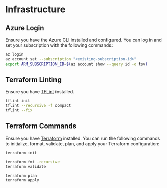 # Infrastructure

## Azure Login

Ensure you have the Azure CLI installed and configured. You can log in and set your subscription with the following
commands:

```sh
az login
az account set --subscription "<existing-subscription-id>"
export ARM_SUBSCRIPTION_ID=$(az account show --query id -o tsv)
```

## Terraform Linting

Ensure you have [TFLint](https://github.com/terraform-linters/tflint) installed.

```sh
tflint init
tflint --recursive -f compact
tflint --fix
```

## Terraform Commands

Ensure you have [Terraform](https://www.terraform.io/downloads.html) installed. You can run the following commands to
initialize, format, validate, plan, and apply your Terraform configuration:

```sh
terraform init

terraform fmt -recursive
terraform validate

terraform plan
terraform apply
```
